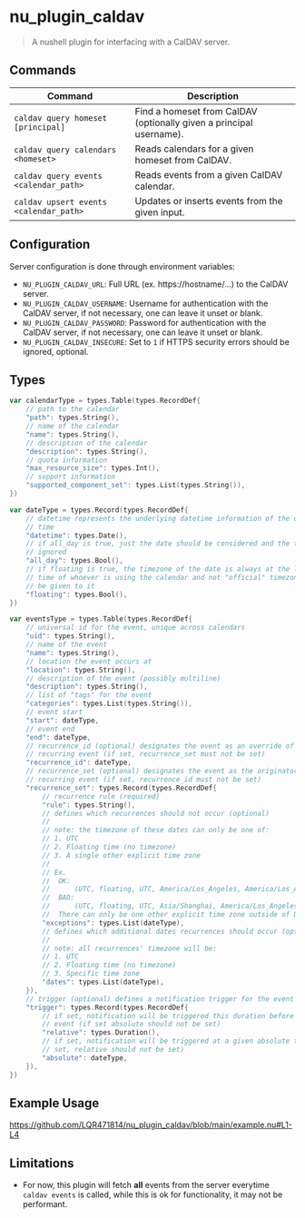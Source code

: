 # nu_plugin_caldav

> A nushell plugin for interfacing with a CalDAV server.

## Commands

| Command                                | Description                                                         |
|----------------------------------------|---------------------------------------------------------------------|
| `caldav query homeset [principal]`     | Find a homeset from CalDAV (optionally given a principal username). |
| `caldav query calendars <homeset>`     | Reads calendars for a given homeset from CalDAV.                    |
| `caldav query events <calendar_path>`  | Reads events from a given CalDAV calendar.                          |
| `caldav upsert events <calendar_path>` | Updates or inserts events from the given input.                     |

## Configuration

Server configuration is done through environment variables:

- `NU_PLUGIN_CALDAV_URL`: Full URL (ex. https://hostname/...)
  to the CalDAV server.
- `NU_PLUGIN_CALDAV_USERNAME`: Username for authentication with
  the CalDAV server, if not necessary, one can leave it unset or
  blank.
- `NU_PLUGIN_CALDAV_PASSWORD`: Password for authentication with
  the CalDAV server, if not necessary, one can leave it unset or
  blank.
- `NU_PLUGIN_CALDAV_INSECURE`: Set to `1` if HTTPS security errors
  should be ignored, optional.

## Types

```go
var calendarType = types.Table(types.RecordDef{
	// path to the calendar
	"path": types.String(),
	// name of the calendar
	"name": types.String(),
	// description of the calendar
	"description": types.String(),
	// quota information
	"max_resource_size": types.Int(),
	// support information
	"supported_component_set": types.List(types.String()),
})

var dateType = types.Record(types.RecordDef{
	// datetime represents the underlying datetime information of the date &
	// time
	"datetime": types.Date(),
	// if all_day is true, just the date should be considered and the time
	// ignored
	"all_day": types.Bool(),
	// if floating is true, the timezone of the date is always at the local
	// time of whoever is using the calendar and not "official" timezone should
	// be given to it
	"floating": types.Bool(),
})

var eventsType = types.Table(types.RecordDef{
	// universal id for the event, unique across calendars
	"uid": types.String(),
	// name of the event
	"name": types.String(),
	// location the event occurs at
	"location": types.String(),
	// description of the event (possibly multiline)
	"description": types.String(),
	// list of "tags" for the event
	"categories": types.List(types.String()),
	// event start
	"start": dateType,
	// event end
	"end": dateType,
	// recurrence_id (optional) designates the event as an override of another
	// recurring event (if set, recurrence_set must not be set)
	"recurrence_id": dateType,
	// recurrence_set (optional) designates the event as the originator of a
	// recurring event (if set, recurrence_id must not be set)
	"recurrence_set": types.Record(types.RecordDef{
		// recurrence rule (required)
		"rule": types.String(),
		// defines which recurrences should not occur (optional)
		//
		// note: the timezone of these dates can only be one of:
		// 1. UTC
		// 2. Floating time (no timezone)
		// 3. A single other explicit time zone
		//
		// Ex.
		// 	OK:
		// 		(UTC, floating, UTC, America/Los_Angeles, America/Los_Angeles)
		// 	BAD:
		// 		(UTC, floating, UTC, Asia/Shanghai, America/Los_Angeles)
		// 	There can only be one other explicit time zone outside of UTC.
		"exceptions": types.List(dateType),
		// defines which additional dates recurrences should occur (optional)
        //
		// note: all recurrences' timezone will be:
		// 1. UTC
		// 2. Floating time (no timezone)
		// 3. Specific time zone
		"dates": types.List(dateType),
	}),
	// trigger (optional) defines a notification trigger for the event
	"trigger": types.Record(types.RecordDef{
		// if set, notification will be triggered this duration before the
		// event (if set absolute should not be set)
		"relative": types.Duration(),
		// if set, notification will be triggered at a given absolute time (if
		// set, relative should not be set)
		"absolute": dateType,
	}),
})
```

## Example Usage

https://github.com/LQR471814/nu_plugin_caldav/blob/main/example.nu#L1-L4

## Limitations

- For now, this plugin will fetch **all** events from the server
  everytime `caldav events` is called, while this is ok for
  functionality, it may not be performant.

